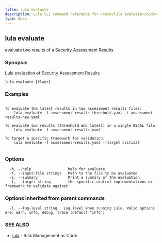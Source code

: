 ```yaml
---
title: lula evaluate
description: Lula CLI command reference for <code>lula evaluate</code>.
type: docs
---
```

## lula evaluate

evaluate two results of a Security Assessment Results

### Synopsis

Lula evaluation of Security Assessment Results

```
lula evaluate [flags]
```

### Examples

```

To evaluate the latest results in two assessment results files:
	lula evaluate -f assessment-results-threshold.yaml -f assessment-results-new.yaml

To evaluate two results (threshold and latest) in a single OSCAL file:
	lula evaluate -f assessment-results.yaml

To target a specific framework for validation:
	lula evaluate -f assessment-results.yaml --target critical


```

### Options

```
  -h, --help                 help for evaluate
  -f, --input-file strings   Path to the file to be evaluated
  -s, --summary              Print a summary of the evaluation
  -t, --target string        the specific control implementations or framework to validate against
```

### Options inherited from parent commands

```
  -l, --log-level string   Log level when running Lula. Valid options are: warn, info, debug, trace (default "info")
```

### SEE ALSO

* [lula](./lula.md)	 - Risk Management as Code

